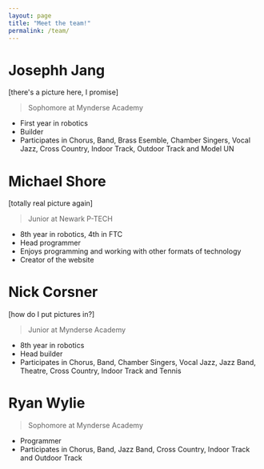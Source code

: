 ```yaml
---
layout:	page
title: "Meet the team!"
permalink: /team/
---
```


# Josephh Jang
[there's a picture here, I promise]
> Sophomore at Mynderse Academy
* First year in robotics
* Builder
* Participates in Chorus, Band, Brass Esemble, Chamber Singers, Vocal Jazz, Cross Country, Indoor Track, Outdoor Track and Model UN

# Michael Shore
[totally real picture again]
> Junior at Newark P-TECH
* 8th year in robotics, 4th in FTC
* Head programmer
* Enjoys programming and working with other formats of technology
* Creator of the website

# Nick Corsner
[how do I put pictures in?]
> Junior at Mynderse Academy
* 8th year in robotics
* Head builder
* Participates in Chorus, Band, Chamber Singers, Vocal Jazz, Jazz Band, Theatre, Cross Country, Indoor Track and Tennis

# Ryan Wylie
> Sophomore at Mynderse Academy
* Programmer
* Participates in Chorus, Band, Jazz Band, Cross Country, Indoor Track and Outdoor Track
